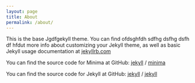 ```yaml
---
layout: page
title: About
permalink: /about/
---
```


This is the base Jgdfgekyll theme. You can find ofdsghfdh
sdfhg
dsfhg
dsfh
df
hfdut more info about customizing your Jekyll theme, as well as basic Jekyll usage documentation at [jekyllrb.com](https://jekyllrb.com/)

You can find the source code for Minima at GitHub:
[jekyll][jekyll-organization] /
[minima](https://github.com/jekyll/minima)

You can find the source code for Jekyll at GitHub:
[jekyll][jekyll-organization] /
[jekyll](https://github.com/jekyll/jekyll)


[jekyll-organization]: https://github.com/jekyll
